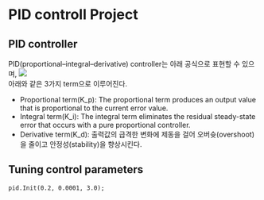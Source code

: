 # PID controll Project

## PID controller
PID(proportional–integral–derivative) controller는 아래 공식으로 표현할 수 있으며, 
![](https://wikimedia.org/api/rest_v1/media/math/render/svg/708c8516a7531aca1fa256551f73752fae023e9c)  
아래와 같은 3가지 term으로 이루어진다. 
* Proportional term(K_p): The proportional term produces an output value that is proportional to the current error value.
* Integral term(K_i): The integral term eliminates the residual steady-state error that occurs with a pure proportional controller.
* Derivative term(K_d): 출력값의 급격한 변화에 제동을 걸어 오버슛(overshoot)을 줄이고 안정성(stability)을 향상시킨다.

## Tuning control parameters
```
pid.Init(0.2, 0.0001, 3.0);
```

